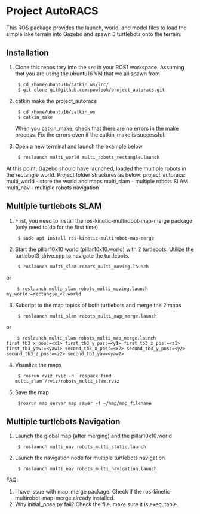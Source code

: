 # Project AutoRACS

This ROS package provides the launch, world, and model files to
load the simple lake terrain into Gazebo and spawn 3 turtlebots onto the terrain.


## Installation

1. Clone this repository into the `src` in your ROS1 workspace. Assuming that you are using the ubuntu16 VM that we
   all spawn from

        $ cd /home/ubuntu16/catkin_ws/src/
        $ git clone git@github.com:powlook/project_autoracs.git

2. catkin make the project_autoracs

        $ cd /home/ubuntu16/catkin_ws
        $ catkin_make
   When you catkin_make, check that there are no errors in the make process. Fix the errors even if the catkin_make
   is successful.

3. Open a new terminal and launch the example below

        $ roslaunch multi_world multi_robots_rectangle.launch


At this point, Gazebo should have launched, loaded the multiple robots in the rectangle world. Project folder structures as below:
project_autoracs:
multi_world - store the world and maps
multi_slam - multiple robots SLAM
multi_nav - multiple robots navigation


## Multiple turtlebots SLAM

1. First, you need to install the ros-kinetic-multirobot-map-merge package (only need to do for the first time)

        $ sudo apt install ros-kinetic-multirobot-map-merge

2. Start the pillar10x10 world (pillar10x10.world) with 2 turtlebots. Utilize the turtlebot3_drive.cpp to navigate the turtlebots.

        $ roslaunch multi_slam robots_multi_moving.launch
        
or 

        $ roslaunch multi_slam robots_multi_moving.launch my_world:=rectangle_v2.world

3. Subcript to the map topics of both turtlebots and merge the 2 maps

        $ roslaunch multi_slam robots_multi_map_merge.launch

or 

        $ roslaunch multi_slam robots_multi_map_merge.launch first_tb3_x_pos:=<x1> first_tb3_y_pos:=<y1> first_tb3_z_pos:=<z1> first_tb3_yaw:=<yaw1> second_tb3_x_pos:=<x2> second_tb3_y_pos:=<y2> second_tb3_z_pos:=<z2> second_tb3_yaw=<yaw2>

4. Visualize the maps

        $ rosrun rviz rviz -d `rospack find multi_slam`/rviz/robots_multi_slam.rviz

5. Save the map

        $rosrun map_server map_saver -f ~/map/map_filename

## Multiple turtlebots Navigation

1. Launch the global map (after merging) and the pillar10x10.world

        $ roslaunch multi_nav robots_multi_static.launch

2. Launch the navigation node for multiple turtlebots navigation

        $ roslaunch multi_nav robots_multi_navigation.launch

FAQ: 
1. I have issue with map_merge package. Check if the ros-kinetic-multirobot-map-merge already installed.
2. Why initial_pose.py fail? Check the file, make sure it is executable.

